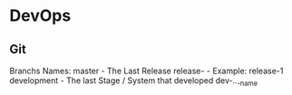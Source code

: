# DevOps

## Git
Branchs Names:
master - The Last Release
	release-<release version> - Example: release-1
	development - The last Stage / System that developed
		dev-<release version>.<stage number>.<sub stage number>-name
